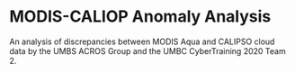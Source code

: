 # MODIS-CALIOP Anomaly Analysis

An analysis of discrepancies between MODIS Aqua and CALIPSO cloud data by the UMBS ACROS Group and the UMBC CyberTraining 2020 Team 2.
